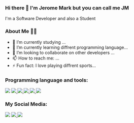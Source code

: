 ### Hi there 👋 I'm Jerome Mark but you can call me JM 
   I'm a Software Developer and also a Student

### About Me 🙋‍♂️
- 🔭 I’m currently studying ...
- 🌱 I’m currently learning diffrent programming language...
- 👯 I’m looking to collaborate on other developers ...
- 📫 How to reach me: ...
- ⚡ Fun fact: I love playing diffrent sports...

### Programming language and tools:

<p align="left"> 
	<a href="https://www.python.org/" target="_blank"> <img src="https://img.icons8.com/color/48/000000/python--v1.png"/></a>
	<a href="https://www.java.com" target="_blank"> <img src="https://img.icons8.com/color/48/000000/java-coffee-cup-logo.png"/> </a>
	<a href="https://developer.android.com/" target="_blank"> <img src="https://img.icons8.com/color/48/000000/android-studio--v3.png"/> </a>
	<a href="https://docs.microsoft.com/en-us/dotnet/csharp/programming-guide/interop/example-com-class" target="_blank"> <img src="https://img.icons8.com/color/48/000000/c-sharp-logo.png"/> </a>
   	<a href="https://www.mysql.com/" target="_blank"> <img src="https://img.icons8.com/fluent/50/000000/mysql-logo.png"/> </a> 
   	<a href="https://git-scm.com/" target="_blank"> <img src="https://img.icons8.com/color/48/000000/git.png"/> </a> 

</p>

### My Social Media:

 <p align="left"> 
	<a href="https://www.facebook.com/jeromemark.garciamarinas" target="_blank"> <img src="https://img.icons8.com/color/48/000000/facebook-new.png"/></a>
	<a href="https://l.facebook.com/l.php?u=https%3A%2F%2Fvt.tiktok.com%2FZSetruW4J%2F%3Ffbclid%3DIwAR3zx8_pYldi3NE6fX_mzc4STzie7ib4pJXUDIe2HhDUB1ew0Fs_QtFArQg&h=AT10vP2g3-hVRsEEIcA1YTMQYgHVw7ecVTWh1ykMMdRwnS44WRrzcpNi69e1hiFYqNUHqSNHiUnqDTz98YNpYD3lw5MV1HYHQn8JJjEKu7FJScRUMeuUuYZHcmDRYXT4nh6hOg" target="_blank"> <img src="https://img.icons8.com/color/48/000000/tiktok--v1.png"/> </a>
   	<a href="https://www.instagram.com/jeromemarkgarciam/" target="_blank"> <img src="https://img.icons8.com/color/48/000000/instagram-new--v1.png"/> </a> 

</p>



